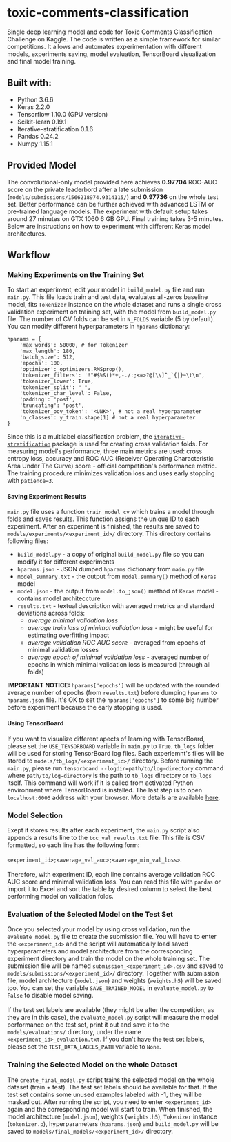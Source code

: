# toxic-comments-classification
Single deep learning model and code for Toxic Comments Classification Challenge on Kaggle. The code is written as a simple framework for similar competitions. It allows and automates experimentation with different models, experiments saving, model evaluation, TensorBoard visualization and final model training.

## Built with:
* Python 3.6.6
* Keras 2.2.0 
* Tensorflow 1.10.0 (GPU version)
* Scikit-learn 0.19.1
* Iterative-stratification 0.1.6
* Pandas 0.24.2
* Numpy 1.15.1

## Provided Model
The convolutional-only model provided here achieves __0.97704__ ROC-AUC score on the private leaderbord after a late submission (`models/submissions/1566218974.9314115/`) and __0.97736__ on the whole test set. Better performance can be further achieved with advanced LSTM or pre-trained language models. The experiment with default setup takes around 27 minutes on GTX 1060 6 GB GPU. Final training takes 3-5 minutes. Below are instructions on how to experiment with different Keras model architectures.   

## Workflow

### Making Experiments on the Training Set
To start an experiment, edit your model in `build_model.py` file and run `main.py`. This file loads train and test data, evaluates all-zeros baseline model, fits `Tokenizer` instance on the whole dataset and runs a single cross validation experiment on training set, with the model from `build_model.py` file. The number of CV folds can be set in `N_FOLDS` variable (5 by default). You can modify different hyperparameters in `hparams` dictionary:

    hparams = {
        'max_words': 50000, # for Tokenizer
        'max_length': 180,
        'batch_size': 512,
        'epochs': 100,
        'optimizer': optimizers.RMSprop(),
        'tokenizer_filters': '!"#$%&()*+,-./:;<=>?@[\\]^_`{|}~\t\n',
        'tokenizer_lower': True,
        'tokenizer_split': " ",
        'tokenizer_char_level': False,
        'padding': 'post',
        'truncating': 'post',
        'tokenizer_oov_token': '<UNK>', # not a real hyperparameter
        'n_classes': y_train.shape[1] # not a real hyperparameter
    }

Since this is a multilabel classification problem, the [`iterative-stratification`](https://github.com/trent-b/iterative-stratification) package is used for creating cross validation folds. For measuring model's performance, three main metrics are used: cross entropy loss, accuracy and ROC AUC (Receiver Operating Characteristic Area Under The Curve) score - official competition's performance metric. The training procedure minimizes validation loss and uses early stopping with `patience=3`. 

#### Saving Experiment Results
`main.py` file uses a function `train_model_cv` which trains a model through folds and saves results. This function assigns the unique ID to each experiment. After an experiment is finished, the results are saved to `models/experiments/<experiment_id>/` directory. This directory contains following files:
* `build_model.py` - a copy of original `build_model.py` file so you can modify it for different experiments
* `hparams.json` - JSON dumped `hparams` dictionary from `main.py` file
* `model_summary.txt` - the output from `model.summary()` method of `Keras` model
* `model.json` - the output from `model.to_json()` method of `Keras` model - contains model architeccture
* `results.txt` - textual description with averaged metrics and standard deviations across folds:
    * _average minimal validation loss_
    * _average train loss of minimal validation loss_ - might be useful for estimating overfitting impact
    * _average validation ROC AUC score_ - averaged from epochs of minimal validation losses
    * _average epoch of minimal validation loss_ - averaged number of epochs in which minimal validation loss is measured (through all folds)

__IMPORTANT NOTICE:__ `hparams['epochs']` will be updated with the rounded average number of epochs (from `results.txt`) before dumping `hparams` to `hparams.json` file. It's OK to set the `hparams['epochs']` to some big number before experiment because the early stopping is used.

#### Using TensorBoard
If you want to visualize different apects of learning with TensorBoard, please set the `USE_TENSORBOARD` variable in `main.py` to `True`. `tb_logs` folder will be used for storing TensorBoard log files. Each experiemnt's files will be stored to `models/tb_logs/<experiment_id>/` directory. Before running the `main.py`, please run `tensorboard --logdir=path/to/log-directory` command where `path/to/log-directory` is the path to `tb_logs` directory or `tb_logs` itself. This command will work if it is called from activated Python environment where TensorBoard is installed. The last step is to open `localhost:6006` address with your browser. More details are available [here](https://www.tensorflow.org/guide/summaries_and_tensorboard#launching_tensorboard).

### Model Selection
Exept it stores results after each experiment, the `main.py` script also appends a results line to the `tcc_val_results.txt` file. This file is CSV formatted, so each line has the following form: <br><br>`<experiment_id>;<average_val_auc>;<average_min_val_loss>`.<br><br>Therefore, with experiment ID, each line contains average validation ROC AUC score and minimal validation loss. You can read this file with `pandas` or import it to Excel and sort the table by desired column to select the best performing model on validation folds.

### Evaluation of the Selected Model on the Test Set
Once you selected your model by using cross validation, run the `evaluate_model.py` file to create the submission file. You will have to enter the `<experiment_id>` and the script will automatically load saved hyperparameters and model architecture from the corresponding experiment directory and train the model on the whole training set. The submission file will be named `submission_<experiment_id>.csv` and saved to `models/submissions/<experiment_id>/` directory. Together with submission file, model architecture (`model.json`) and weights (`weights.h5`) will be saved too. You can set the variable `SAVE_TRAINED_MODEL` in `evaluate_model.py` to `False` to disable model saving.
<br><br> If the test set labels are available (they might be after the competition, as they are in this case), the `evaluate_model.py` script will measure the model performance on the test set, print it out and save it to the `models/evaluations/` directory, under the name `<experiment_id>_evaluation.txt`. If you don't have the test set labels, please set the `TEST_DATA_LABELS_PATH` variable to `None`.

### Training the Selected Model on the whole Dataset
The `create_final_model.py` script trains the selected model on the whole dataset (train + test). The test set labels should be available for that. If the test set contains some unused examples labeled with -1, they will be masked out. After running the script, you need to enter `<experiment_id>` again and the corresponding model will start to train. When finished, the model architecture (`model.json`), weights (`weights.h5`), `Tokenizer` instance (`tokenizer.p`), hyperparameters (`hparams.json`) and `build_model.py` will be saved to `models/final_models/<experiment_id>/` directory. 
